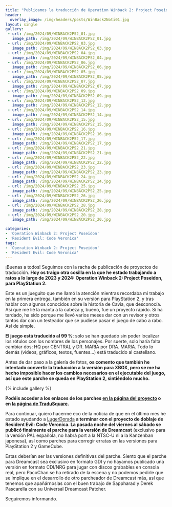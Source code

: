 ```yaml
---
title: "Publicamos la traducción de Operation Winback 2: Project Poseidon"
header:
  overlay_image: /img/headers/posts/WinBack2Noti01.jpg
layout: single
gallery:
 - url: /img/2024/09/WINBACK2PS2_01.jpg
   image_path: /img/2024/09/WINBACK2PS2_01.jpg
 - url: /img/2024/09/WINBACK2PS2_03.jpg
   image_path: /img/2024/09/WINBACK2PS2_03.jpg
 - url: /img/2024/09/WINBACK2PS2_04.jpg
   image_path: /img/2024/09/WINBACK2PS2_04.jpg
 - url: /img/2024/09/WINBACK2PS2_06.jpg
   image_path: /img/2024/09/WINBACK2PS2_06.jpg
 - url: /img/2024/09/WINBACK2PS2_05.jpg
   image_path: /img/2024/09/WINBACK2PS2_05.jpg
 - url: /img/2024/09/WINBACK2PS2_07.jpg
   image_path: /img/2024/09/WINBACK2PS2_07.jpg
 - url: /img/2024/09/WINBACK2PS2_09.jpg
   image_path: /img/2024/09/WINBACK2PS2_09.jpg
 - url: /img/2024/09/WINBACK2PS2_12.jpg
   image_path: /img/2024/09/WINBACK2PS2_12.jpg
 - url: /img/2024/09/WINBACK2PS2_14.jpg
   image_path: /img/2024/09/WINBACK2PS2_14.jpg
 - url: /img/2024/09/WINBACK2PS2_15.jpg
   image_path: /img/2024/09/WINBACK2PS2_15.jpg
 - url: /img/2024/09/WINBACK2PS2_16.jpg
   image_path: /img/2024/09/WINBACK2PS2_16.jpg
 - url: /img/2024/09/WINBACK2PS2_17.jpg
   image_path: /img/2024/09/WINBACK2PS2_17.jpg
 - url: /img/2024/09/WINBACK2PS2_21.jpg
   image_path: /img/2024/09/WINBACK2PS2_21.jpg
 - url: /img/2024/09/WINBACK2PS2_22.jpg
   image_path: /img/2024/09/WINBACK2PS2_22.jpg
 - url: /img/2024/09/WINBACK2PS2_23.jpg
   image_path: /img/2024/09/WINBACK2PS2_23.jpg
 - url: /img/2024/09/WINBACK2PS2_24.jpg
   image_path: /img/2024/09/WINBACK2PS2_24.jpg
 - url: /img/2024/09/WINBACK2PS2_25.jpg
   image_path: /img/2024/09/WINBACK2PS2_25.jpg
 - url: /img/2024/09/WINBACK2PS2_26.jpg
   image_path: /img/2024/09/WINBACK2PS2_26.jpg
 - url: /img/2024/09/WINBACK2PS2_28.jpg
   image_path: /img/2024/09/WINBACK2PS2_28.jpg
 - url: /img/2024/09/WINBACK2PS2_20.jpg
   image_path: /img/2024/09/WINBACK2PS2_20.jpg

categories:
- 'Operation Winback 2: Project Poseidon'
- 'Resident Evil: Code Veronica'
tags:
- 'Operation Winback 2: Project Poseidon'
- 'Resident Evil: Code Veronica'
---
```


¡Buenas a todos! Seguimos con la racha de publicación de proyectos de traducción. **Hoy os traigo otra cosilla en la que he estado 
trabajando a ratos a lo largo de 2023 y 2024: Operation Winback 2: Project Poseidon, para PlayStation 2.**

Este es un jueguito que me llamó la atención mientras recordaba mi trabajo en la primera entrega, también en su versión para 
PlayStation 2, y tras hablar con algunos conocidos sobre la historia de Cavia, que desconocía. Así que me lié la manta a la cabeza 
y, bueno, fue un proyecto rápido. Si ha tardado, ha sido porque me llevó varios meses dar con un revisor y otros tantos dar con 
un testeador que se pudiese pasar el juego de cabo a rabo. Así de simple.

**El juego está traducido al 99 %**: solo se han quedado sin poder localizar los rótulos con los nombres de los personajes. Por suerte, 
solo haría falta cambiar dos: HQ por CENTRAL y DR. MARIA por DRA. MARIA. Todo lo demás (vídeos, gráficos, textos, fuentes...) está 
traducido al castellano.

Antes de dar paso a la galería de fotos, **os comento que también he intentado convertir la traducción a la versión para XBOX, pero 
se me ha hecho imposible hacer los cambios necesarios en el ejecutable del juego, así que este parche se queda en PlayStation 2, 
sintiéndolo mucho.**

{% include gallery %}

**Podéis acceder a los enlaces de los parches [en la página del proyecto](/operation-winback-2-project-poseidon/) o en [la página de TraduSquare](https://tradusquare.es/proyectos/operation-winback-2-project-poseidon/).**

Para continuar, quiero hacerme eco de la noticia de que en el último mes he estado ayudando a [LugerDorada](https://www.lugerdorada.com.es/) 
**a terminar con el proyecto de doblaje de Resident Evil: Code Veronica. La pasada noche del viernes al sábado se publicó finalmente el parche 
para la versión de Dreamcast** (exclusivo para la versión PAL española, no habrá port a la NTSC-U ni a la Kanzenban japonesa), así como parches 
para corregir erratas en las versiones para PlayStation 2 y GameCube.

Estas deberían ser las versiones definitivas del parche. Siento que el parche para Dreamcast sea exclusivo en formato GDI y no hayamos publicado 
una versión en formato CDI/NRG para jugar con discos grabables en consola real, pero PacoChan se ha retirado de la escena y no podemos pedirle 
que se implique en el desarrollo de otro parcheador de Dreamcast más, así que tenemos que apañárnoslas con el buen trabajo de Sappharad y Derek 
Pascarella con su Universal Dreamcast Patcher.

Seguiremos informando.
